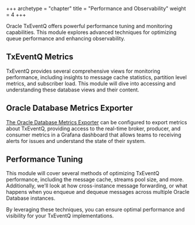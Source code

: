 +++
archetype = "chapter"
title = "Performance and Observability"
weight = 4
+++

Oracle TxEventQ offers powerful performance tuning and monitoring capabilities. This module explores advanced techniques for optimizing queue performance and enhancing observability.

## TxEventQ Metrics

TxEventQ provides several comprehensive views for monitoring performance, including insights to message cache statistics, partition level metrics, and subscriber load. This module will dive into accessing and understanding these database views and their content.

## Oracle Database Metrics Exporter

[The Oracle Database Metrics Exporter](https://github.com/oracle/oracle-db-appdev-monitoring) can be configured to export metrics about TxEventQ, providing access to the real-time broker, producer, and consumer metrics in a Grafana dashboard that allows teams to receiving alerts for issues and understand the state of their system.

## Performance Tuning

This module will cover several methods of optimizing TxEventQ performance, including the message cache, streams pool size, and more. Additionally, we'll look at how cross-instance message forwarding, or what happens when you enqueue and dequeue messages across multiple Oracle Database instances.

By leveraging these techniques, you can ensure optimal performance and visibility for your TxEventQ implementations.
